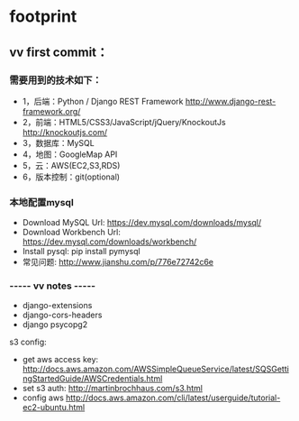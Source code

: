 # footprint

## vv first commit：

### 需要用到的技术如下：
* 1，后端：Python / Django REST Framework
http://www.django-rest-framework.org/
* 2，前端：HTML5/CSS3/JavaScript/jQuery/KnockoutJs
http://knockoutjs.com/
* 3，数据库：MySQL
* 4，地图：GoogleMap API
* 5，云：AWS(EC2,S3,RDS)
* 6，版本控制：git(optional)


### 本地配置mysql
* Download MySQL Url: https://dev.mysql.com/downloads/mysql/
* Download Workbench Url: https://dev.mysql.com/downloads/workbench/
* Install pysql: pip install pymysql
* 常见问题: http://www.jianshu.com/p/776e72742c6e


### ----- vv notes -----
* django-extensions
* django-cors-headers
* django psycopg2

s3 config:
* get aws access key: http://docs.aws.amazon.com/AWSSimpleQueueService/latest/SQSGettingStartedGuide/AWSCredentials.html
* set s3 auth: http://martinbrochhaus.com/s3.html
* config aws http://docs.aws.amazon.com/cli/latest/userguide/tutorial-ec2-ubuntu.html
